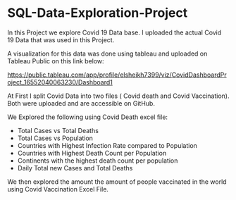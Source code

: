 # SQL-Data-Exploration-Project
In this Project we explore Covid 19 Data base. I uploaded the actual Covid 19 Data that was used in this Project. 

A visualization for this data was done using tableau and uploaded on Tableau Public on this link below:

https://public.tableau.com/app/profile/elsheikh7399/viz/CovidDashboardProject_16552040063230/Dashboard1

At First I split Covid Data into two files ( Covid death and Covid Vaccination). Both were uploaded and are accessible on GitHub. 


We Explored the following using Covid Death excel file:

- Total Cases vs Total Deaths
- Total Cases vs Population
- Countries with Highest Infection Rate compared to Population
- Countries with Highest Death Count per Population
- Continents with the highest death count per population
- Daily Total new Cases and Total Deaths

We then explored the amount the amount of people vaccinated in the world using Covid Vaccination Excel File.
